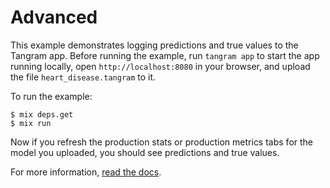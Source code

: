 # Advanced

This example demonstrates logging predictions and true values to the Tangram app. Before running the example, run `tangram app` to start the app running locally, open `http://localhost:8080` in your browser, and upload the file `heart_disease.tangram` to it.

To run the example:

```
$ mix deps.get
$ mix run
```

Now if you refresh the production stats or production metrics tabs for the model you uploaded, you should see predictions and true values.

For more information, [read the docs](https://www.tangram.xyz/docs).
